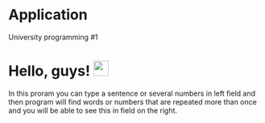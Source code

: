 # Application
University programming #1
# Hello, guys! <img src="https://raw.githubusercontent.com/MartinHeinz/MartinHeinz/master/wave.gif" width="30px">
In this proram you can type a sentence or several numbers in left field and then program will find words or numbers that are repeated more than once and you will be able to see this in field on the right.
